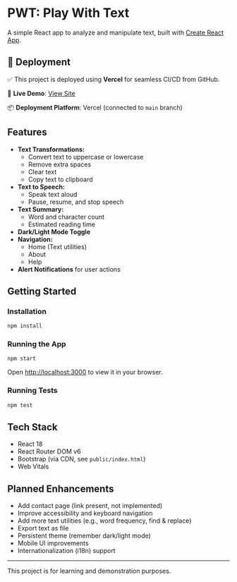 # PWT: Play With Text

A simple React app to analyze and manipulate text, built with [Create React App](https://github.com/facebook/create-react-app).

## 🚀 Deployment

✅ This project is deployed using **Vercel** for seamless CI/CD from GitHub.

🔗 **Live Demo**: [View Site](https://news-bee-green.vercel.app/)

📦 **Deployment Platform**: Vercel (connected to `main` branch)

## Features

- **Text Transformations:**  
  - Convert text to uppercase or lowercase  
  - Remove extra spaces  
  - Clear text  
  - Copy text to clipboard  
- **Text to Speech:**  
  - Speak text aloud  
  - Pause, resume, and stop speech  
- **Text Summary:**  
  - Word and character count  
  - Estimated reading time  
- **Dark/Light Mode Toggle**
- **Navigation:**  
  - Home (Text utilities)  
  - About  
  - Help  
- **Alert Notifications** for user actions

## Getting Started

### Installation

```bash
npm install
```

### Running the App

```bash
npm start
```
Open [http://localhost:3000](http://localhost:3000) to view it in your browser.

### Running Tests

```bash
npm test
```

## Tech Stack

- React 18
- React Router DOM v6
- Bootstrap (via CDN, see `public/index.html`)
- Web Vitals

## Planned Enhancements

- Add contact page (link present, not implemented)
- Improve accessibility and keyboard navigation
- Add more text utilities (e.g., word frequency, find & replace)
- Export text as file
- Persistent theme (remember dark/light mode)
- Mobile UI improvements
- Internationalization (i18n) support

---

This project is for learning and demonstration purposes.